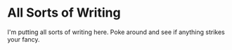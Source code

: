 # All Sorts of Writing #

I'm putting all sorts of writing here. Poke around and see if anything
strikes your fancy.
